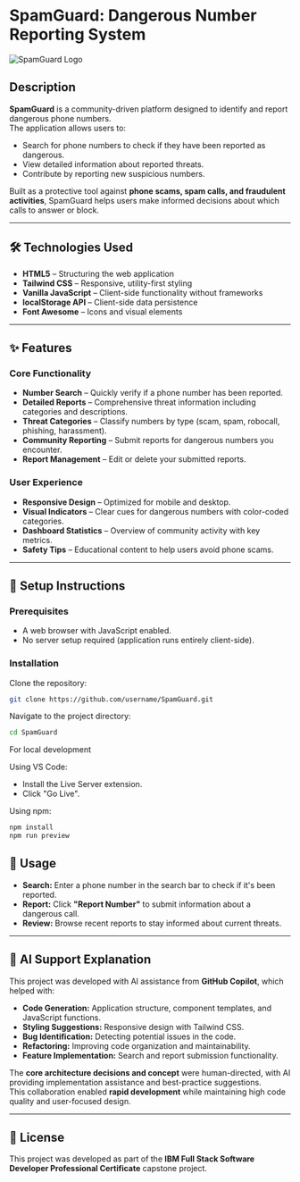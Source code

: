 # SpamGuard: Dangerous Number Reporting System

![SpamGuard Logo](public/spamguard.png.png)

## Description
**SpamGuard** is a community-driven platform designed to identify and report dangerous phone numbers.  
The application allows users to:
- Search for phone numbers to check if they have been reported as dangerous.
- View detailed information about reported threats.
- Contribute by reporting new suspicious numbers.  

Built as a protective tool against **phone scams, spam calls, and fraudulent activities**, SpamGuard helps users make informed decisions about which calls to answer or block.

---

## 🛠 Technologies Used
- **HTML5** – Structuring the web application
- **Tailwind CSS** – Responsive, utility-first styling
- **Vanilla JavaScript** – Client-side functionality without frameworks
- **localStorage API** – Client-side data persistence
- **Font Awesome** – Icons and visual elements

---

## ✨ Features

### Core Functionality
- **Number Search** – Quickly verify if a phone number has been reported.
- **Detailed Reports** – Comprehensive threat information including categories and descriptions.
- **Threat Categories** – Classify numbers by type (scam, spam, robocall, phishing, harassment).
- **Community Reporting** – Submit reports for dangerous numbers you encounter.
- **Report Management** – Edit or delete your submitted reports.

### User Experience
- **Responsive Design** – Optimized for mobile and desktop.
- **Visual Indicators** – Clear cues for dangerous numbers with color-coded categories.
- **Dashboard Statistics** – Overview of community activity with key metrics.
- **Safety Tips** – Educational content to help users avoid phone scams.

---

## 🚀 Setup Instructions

### Prerequisites
- A web browser with JavaScript enabled.
- No server setup required (application runs entirely client-side).

### Installation
Clone the repository:
```bash
git clone https://github.com/username/SpamGuard.git
```
Navigate to the project directory:
```bash
cd SpamGuard
```
For local development

Using VS Code:

- Install the Live Server extension.
- Click "Go Live".

Using npm:
``` bash
npm install
npm run preview
```

## 📖 Usage
- **Search:** Enter a phone number in the search bar to check if it's been reported.
- **Report:** Click **"Report Number"** to submit information about a dangerous call.
- **Review:** Browse recent reports to stay informed about current threats.

---

## 🤖 AI Support Explanation
This project was developed with AI assistance from **GitHub Copilot**, which helped with:

- **Code Generation:** Application structure, component templates, and JavaScript functions.
- **Styling Suggestions:** Responsive design with Tailwind CSS.
- **Bug Identification:** Detecting potential issues in the code.
- **Refactoring:** Improving code organization and maintainability.
- **Feature Implementation:** Search and report submission functionality.

The **core architecture decisions and concept** were human-directed, with AI providing implementation assistance and best-practice suggestions.  
This collaboration enabled **rapid development** while maintaining high code quality and user-focused design.

---

## 📜 License
This project was developed as part of the **IBM Full Stack Software Developer Professional Certificate** capstone project.

